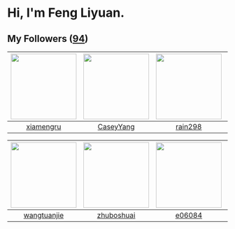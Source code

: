 # Hi, I'm Feng Liyuan.

## My Followers ([94](https://github.com/SunRunAway?tab=followers))

| <img src="https://avatars.githubusercontent.com/u/28560740?v=4" width="150" height="150" /> | <img src="https://avatars.githubusercontent.com/u/2445114?v=4" width="150" height="150" /> | <img src="https://avatars.githubusercontent.com/u/20725525?v=4" width="150" height="150" /> | <img src="https://avatars.githubusercontent.com/u/1171686?v=4" width="150" height="150" /> |
| :-----------------------------------------------------------------------------------------: | :----------------------------------------------------------------------------------------: | :-----------------------------------------------------------------------------------------: | :----------------------------------------------------------------------------------------: |
|                          [xiamengru](https://github.com/xiamengru)                          |                          [CaseyYang](https://github.com/CaseyYang)                         |                            [rain298](https://github.com/rain298)                            |                            [wangtuo](https://github.com/wangtuo)                           |

| <img src="https://avatars.githubusercontent.com/u/4090971?v=4" width="150" height="150" /> | <img src="https://avatars.githubusercontent.com/u/10694566?v=4" width="150" height="150" /> | <img src="https://avatars.githubusercontent.com/u/24450527?v=4" width="150" height="150" /> | <img src="https://avatars.githubusercontent.com/u/25542995?v=4" width="150" height="150" /> |
| :----------------------------------------------------------------------------------------: | :-----------------------------------------------------------------------------------------: | :-----------------------------------------------------------------------------------------: | :-----------------------------------------------------------------------------------------: |
|                        [wangtuanjie](https://github.com/wangtuanjie)                       |                         [zhuboshuai](https://github.com/zhuboshuai)                         |                             [e06084](https://github.com/e06084)                             |                            [miamia0](https://github.com/miamia0)                            |